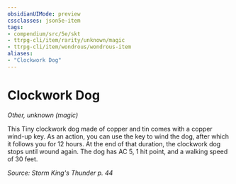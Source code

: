 ```yaml
---
obsidianUIMode: preview
cssclasses: json5e-item
tags:
- compendium/src/5e/skt
- ttrpg-cli/item/rarity/unknown/magic
- ttrpg-cli/item/wondrous/wondrous-item
aliases: 
- "Clockwork Dog"
---
```

# Clockwork Dog
*Other, unknown (magic)*  


This Tiny clockwork dog made of copper and tin comes with a copper wind-up key. As an action, you can use the key to wind the dog, after which it follows you for 12 hours. At the end of that duration, the clockwork dog stops until wound again. The dog has AC 5, 1 hit point, and a walking speed of 30 feet.

*Source: Storm King's Thunder p. 44*
